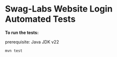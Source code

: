 # **Swag-Labs Website Login Automated Tests**

**To run the tests:** 

prerequisite: Java JDK v22

`mvn test`
